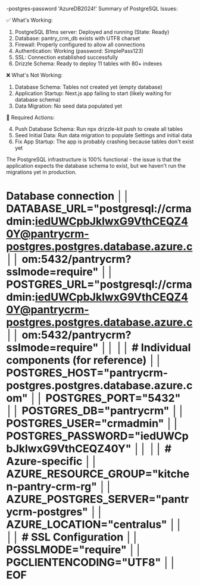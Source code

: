 -postgres-password 'AzureDB2024!'
Summary of PostgreSQL Issues:

  ✅ What's Working:

  1. PostgreSQL B1ms server: Deployed and running (State: Ready)
  2. Database: pantry_crm_db exists with UTF8 charset
  3. Firewall: Properly configured to allow all connections
  4. Authentication: Working (password: SimplePass123)
  5. SSL: Connection established successfully
  6. Drizzle Schema: Ready to deploy 11 tables with 80+ indexes

  ❌ What's Not Working:

  1. Database Schema: Tables not created yet (empty database)
  2. Application Startup: Next.js app failing to start (likely waiting for database schema)
  3. Data Migration: No seed data populated yet

  🔧 Required Actions:

  4. Push Database Schema: Run npx drizzle-kit push to create all tables
  5. Seed Initial Data: Run data migration to populate Settings and initial data
  6. Fix App Startup: The app is probably crashing because tables don't exist yet

  The PostgreSQL infrastructure is 100% functional - the issue is that the application expects the database schema to exist, but we haven't run the migrations yet in production.
 
 # Database connection                                                                                        ││   DATABASE_URL="postgresql://crmadmin:iedUWCpbJklwxG9VthCEQZ40Y@pantrycrm-postgres.postgres.database.azure.c   ││   om:5432/pantrycrm?sslmode=require"                                                                           ││   POSTGRES_URL="postgresql://crmadmin:iedUWCpbJklwxG9VthCEQZ40Y@pantrycrm-postgres.postgres.database.azure.c   ││   om:5432/pantrycrm?sslmode=require"                                                                           ││                                                                                                                ││   # Individual components (for reference)                                                                      ││   POSTGRES_HOST="pantrycrm-postgres.postgres.database.azure.com"                                               ││   POSTGRES_PORT="5432"                                                                                         ││   POSTGRES_DB="pantrycrm"                                                                                      ││   POSTGRES_USER="crmadmin"                                                                                     ││   POSTGRES_PASSWORD="iedUWCpbJklwxG9VthCEQZ40Y"                                                                ││                                                                                                                ││   # Azure-specific                                                                                             ││   AZURE_RESOURCE_GROUP="kitchen-pantry-crm-rg"                                                                 ││   AZURE_POSTGRES_SERVER="pantrycrm-postgres"                                                                   ││   AZURE_LOCATION="centralus"                                                                                   ││                                                                                                                ││   # SSL Configuration                                                                                          ││   PGSSLMODE="require"                                                                                          ││   PGCLIENTENCODING="UTF8"                                                                                      ││   EOF                      